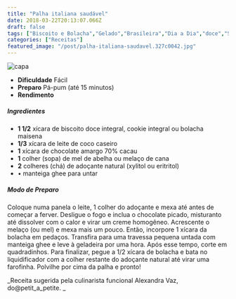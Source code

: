 ```yaml
---
title: "Palha italiana saudável"
date: 2018-03-22T20:13:07.066Z
draft: false
tags: ["Biscoito e Bolacha","Gelado","Brasileira","Dia a Dia","doce","Sobremesa"]
categories: ["Receitas"]
featured_image: "/post/palha-italiana-saudavel.327c0042.jpg"
---
```


![capa](/post/palha-italiana-saudavel.327c0042.jpg)

*   **Dificuldade** Fácil
*   **Preparo** Pá-pum (até 15 minutos)
*   **Rendimento**

##### Ingredientes

*   **1 1/2** xícara de biscoito doce integral, cookie integral ou bolacha maisena
*   **1/3** xícara de leite de coco caseiro
*   **1** xícara de chocolate amargo 70% cacau
*   **1** colher (sopa) de mel de abelha ou melaço de cana
*   **2** colheres (chá) de adoçante natural (xylitol ou eritritol)
*   • manteiga ghee para untar

##### Modo de Preparo

Coloque numa panela o leite, 1 colher do adoçante e mexa até antes de começar a ferver. Desligue o fogo e inclua o chocolate picado, misturanto até dissolver com o calor e virar um creme homogêneo. Acrescente o melaço (ou mel) e mexa mais um pouco. Então, incorpore 1 xícara da bolacha em pedaços. Transfira para uma travessa pequena untada com manteiga ghee e leve à geladeira por uma hora. Após esse tempo, corte em quadradinhos. Para finalizar, pegue a 1/2 xícara de bolacha e bata no liquidificador com a colher restante do adoçante natural até virar uma farofinha. Polvilhe por cima da palha e pronto!

_Receita sugerida pela culinarista funcional Alexandra Vaz, do@petit\_a\_petite. _
